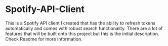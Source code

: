 # Spotify-API-Client
This is a Spotify API client I created that has the ability to refresh tokens automatically and comes with robust search functionality. There are a lot of features that will be built onto this project but this is the initial description. Check Readme for more information.
